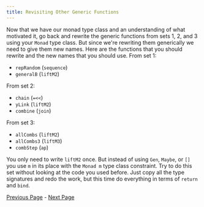 ```yaml
---
title: Revisiting Other Generic Functions
---
```


Now that we have our monad type class and an understanding of what motivated it,
go back and rewrite the generic functions from sets 1, 2, and 3 using your `Monad`
type class. But since we're rewriting them generically we need to give them new
names. Here are the functions that you should rewrite and the new names that you
should use. From set 1:

* `repRandom` (`sequence`)
* `generalB` (`liftM2`)

From set 2:

* `chain` (`=<<`)
* `yLink` (`liftM2`)
* `combine` (`join`)

From set 3:

* `allCombs` (`liftM2`)
* `allCombs3` (`liftM3`)
* `combStep` (`ap`)

You only need to write `liftM2` once. But instead of using `Gen`, `Maybe`, or `[]` you
use `m` in its place with the `Monad m` type class constraint. Try to do this set
without looking at the code you used before. Just copy all the type signatures
and redo the work, but this time do everything in terms of `return` and `bind`.

[Previous Page](ex4-4.html) - [Next Page](ex4-6.html)
